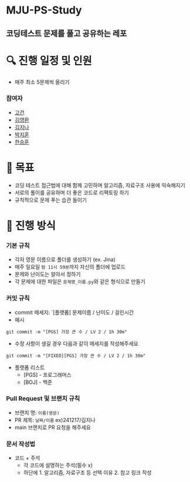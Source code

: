 # MJU-PS-Study

## 코딩테스트 문제를 풀고 공유하는 레포

# 🔍 진행 일정 및 인원

- 매주 최소 5문제씩 올리기

### 참여자

- [고건](https://github.com/Gopistol)
- [김영환](https://github.com/Youngcircle-kim)
- [김지나](https://github.com/jina4066)
- [박지훈](https://github.com/jihun1211)
- [한승훈](https://github.com/SikHye1977)

# 🙏 목표

- 코딩 테스트 접근법에 대해 함께 고민하며 알고리즘, 자료구조 사용에 익숙해지기
- 서로의 풀이를 공유하며 더 좋은 코드로 리팩토링 하기
- 규칙적으로 문제 푸는 습관 들이기

# 📌 진행 방식

### 기본 규칙

- 각자 영문 이름으로 폴더를 생성하기 (ex. Jina)
- 매주 일요일 `밤 11시 59분`까지 자신의 폴더에 업로드
- 문제와 난이도는 알아서 정하기
- 각 문제에 대한 파일은 `문제명_이름.py`와 같은 형식으로 만들기

### 커밋 규칙

- commit 메세지: `[플랫폼] 문제이름 / 난이도 / 걸린시간
- 예시

```
git commit -m "[PGS] 가장 큰 수 / LV 2 / 1h 30m"
```

- 수정 사항이 생길 경우 다음과 같이 메세지를 작성해주세요

```
git commit -m "[FIXED][PGS] 가장 큰 수 / LV 2 / 1h 30m"
```

- 플랫폼 리스트
  - [PGS] - 프로그래머스
  - [BOJ] - 백준

### Pull Request 및 브랜치 규칙
- 브랜치 명: `이름(영문)`
- PR 제목: `날짜/이름` ex)241217/김지나
- main 브랜치로 PR 요청을 해주세요


### 문서 작성법

- 코드 + 주석
  - 각 코드에 설명하는 주석(필수 x)
  - 하단에 1. 알고리즘, 자료구조 등 선택 이유  2.  참고 링크 작성

